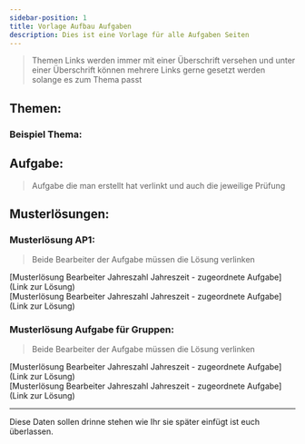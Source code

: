 ```yaml
---
sidebar-position: 1
title: Vorlage Aufbau Aufgaben
description: Dies ist eine Vorlage für alle Aufgaben Seiten
---
```


> Themen Links werden immer mit einer Überschrift versehen und unter einer Überschrift können mehrere Links gerne gesetzt werden solange es zum Thema passt
## Themen:

### Beispiel Thema:

## Aufgabe:

> Aufgabe die man erstellt hat verlinkt und auch die jeweilige Prüfung

## Musterlösungen:

### Musterlösung AP1:

> Beide Bearbeiter der Aufgabe müssen die Lösung verlinken

[Musterlösung Bearbeiter Jahreszahl Jahreszeit - zugeordnete Aufgabe](Link zur Lösung)  
[Musterlösung Bearbeiter Jahreszahl Jahreszeit - zugeordnete Aufgabe](Link zur Lösung)  

### Musterlösung Aufgabe für Gruppen:

> Beide Bearbeiter der Aufgabe müssen die Lösung verlinken

[Musterlösung Bearbeiter Jahreszahl Jahreszeit - zugeordnete Aufgabe](Link zur Lösung)  
[Musterlösung Bearbeiter Jahreszahl Jahreszeit - zugeordnete Aufgabe](Link zur Lösung)  

---
Diese Daten sollen drinne stehen wie Ihr sie später einfügt ist euch überlassen.